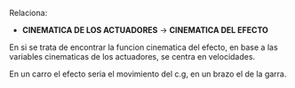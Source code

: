 Relaciona:

- **CINEMATICA DE LOS ACTUADORES** -> **CINEMATICA DEL EFECTO**

En si se trata de encontrar la funcion cinematica del efecto, en base a las variables cinematicas de los actuadores, se centra en velocidades.

En un carro el efecto seria el movimiento del c.g, en un brazo el de la garra.